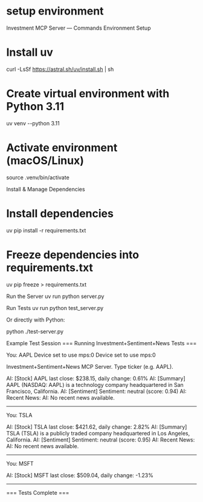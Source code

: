 setup environment
=================




Investment MCP Server — Commands
Environment Setup
# Install uv
curl -LsSf https://astral.sh/uv/install.sh | sh

# Create virtual environment with Python 3.11
uv venv --python 3.11

# Activate environment (macOS/Linux)
source .venv/bin/activate

 Install & Manage Dependencies
# Install dependencies
uv pip install -r requirements.txt

# Freeze dependencies into requirements.txt
uv pip freeze > requirements.txt

 Run the Server
uv run python server.py

 Run Tests
uv run python test_server.py


Or directly with Python:

python ./test-server.py

 Example Test Session
=== Running Investment+Sentiment+News Tests ===

You: AAPL
Device set to use mps:0
Device set to use mps:0

Investment+Sentiment+News MCP Server. Type ticker (e.g. AAPL).

AI: [Stock] AAPL last close: $238.15, daily change: 0.61%
AI: [Summary] AAPL (NASDAQ: AAPL) is a technology company headquartered in San Francisco, California.
AI: [Sentiment] Sentiment: neutral (score: 0.94)
AI: Recent News:
AI: No recent news available.

--------------------------------------------------
You: TSLA

AI: [Stock] TSLA last close: $421.62, daily change: 2.82%
AI: [Summary] TSLA (TSLA) is a publicly traded company headquartered in Los Angeles, California.
AI: [Sentiment] Sentiment: neutral (score: 0.95)
AI: Recent News:
AI: No recent news available.

--------------------------------------------------
You: MSFT

AI: [Stock] MSFT last close: $509.04, daily change: -1.23%

--------------------------------------------------

=== Tests Complete ===
